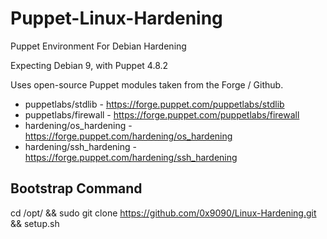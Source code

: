 # Puppet-Linux-Hardening
Puppet Environment For Debian Hardening

Expecting Debian 9, with Puppet 4.8.2

Uses open-source Puppet modules taken from the Forge / Github.

* puppetlabs/stdlib - https://forge.puppet.com/puppetlabs/stdlib
* puppetlabs/firewall - https://forge.puppet.com/puppetlabs/firewall
* hardening/os_hardening - https://forge.puppet.com/hardening/os_hardening
* hardening/ssh_hardening - https://forge.puppet.com/hardening/ssh_hardening

## Bootstrap Command
cd /opt/ && sudo git clone https://github.com/0x9090/Linux-Hardening.git && setup.sh
